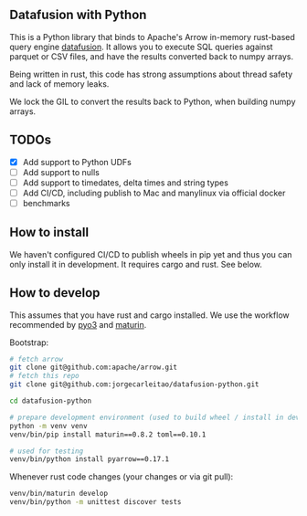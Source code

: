 ## Datafusion with Python

This is a Python library that binds to Apache's Arrow in-memory rust-based query engine [datafusion](https://github.com/apache/arrow/tree/master/rust/datafusion).
It allows you to execute SQL queries against parquet or CSV files, and have the results converted back to
numpy arrays.

Being written in rust, this code has strong assumptions about thread safety and lack of memory leaks.

We lock the GIL to convert the results back to Python, when building numpy arrays.

## TODOs

* [x] Add support to Python UDFs
* [ ] Add support to nulls
* [ ] Add support to timedates, delta times and string types
* [ ] Add CI/CD, including publish to Mac and manylinux via official docker
* [ ] benchmarks

## How to install

We haven't configured CI/CD to publish wheels in pip yet and thus you can only install it in development.
It requires cargo and rust. See below.

## How to develop

This assumes that you have rust and cargo installed. We use the workflow recommended by [pyo3](https://github.com/PyO3/pyo3) and [maturin](https://github.com/PyO3/maturin).

Bootstrap:

```bash
# fetch arrow
git clone git@github.com:apache/arrow.git
# fetch this repo
git clone git@github.com:jorgecarleitao/datafusion-python.git

cd datafusion-python

# prepare development environment (used to build wheel / install in development)
python -m venv venv
venv/bin/pip install maturin==0.8.2 toml==0.10.1

# used for testing
venv/bin/python install pyarrow==0.17.1
```

Whenever rust code changes (your changes or via git pull):

```bash
venv/bin/maturin develop
venv/bin/python -m unittest discover tests
```
